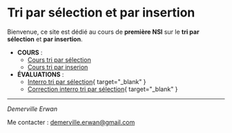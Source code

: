 # Tri par sélection et par insertion

Bienvenue, ce site est dédié au cours de **première NSI** sur le **tri par sélection** et **par insertion**.

- **COURS** :
    - [Cours tri par sélection](tri_selection.md)
    - [Cours tri par inserion](tri_insertion.md)
- **ÉVALUATIONS** :
    - [Interro tri par sélection](pdf/evaluation_tri_selection.pdf){ target="_blank" }
    - [Correction interro tri par sélection](pdf/evaluation_tri_selection_correction.pdf){ target="_blank" }

---

*Demerville Erwan*

Me contacter : <demerville.erwan@gmail.com>